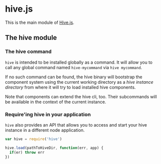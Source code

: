 # hive.js
This is the main module of [Hive.js](http://hivejs.org).

## The hive module

### The hive command
`hive` is intended to be installed globally as a command.
It will allow you to call any global command named `hive-mycommand` via `hive mycommand`.

If no such command can be found, the hive binary will bootstrap the component system using the
current working directory as a *hive instance directory* from where it will try to load
installed hive components.

Note that components can extend the hive cli, too. Their subcommands will be available
in the context of the current instance.

### Require'ing hive in your application
`hive` also provides an API that allows you to access and start your hive instance in a different node application.

```js
var hive = require('hive')

hive.load(pathToHiveDir, function(err, app) {
  if(er) throw err
})
```